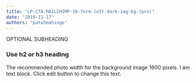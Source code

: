 ```yaml
---
title: "LP-CTA-MAILCHIMP-16-form-left-dark-img-bg-(pro)"
date: "2019-11-17"
authors: "patohmahinge"
---
```


OPTIONAL SUBHEADING

### Use h2 or h3 heading

The recommended photo width for the background image 1600 pixels. I am text block. Click edit button to change this text.
